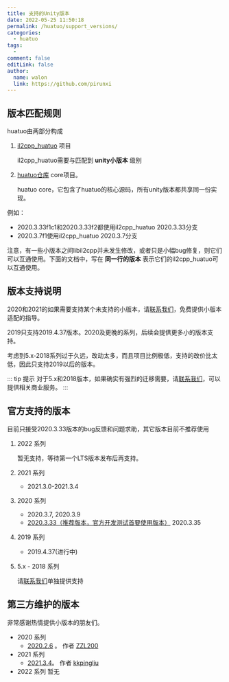 ```yaml
---
title: 支持的Unity版本
date: 2022-05-25 11:50:18
permalink: /huatuo/support_versions/
categories:
  - huatuo
tags:
  - 
comment: false
editLink: false
author: 
  name: walon
  link: https://github.com/pirunxi
---
```

## 版本匹配规则

huatuo由两部分构成

1. [il2cpp_huatuo](https://github.com/pirunxi/il2cpp_huatuo) 项目

    il2cpp_huatuo需要与匹配到 **unity小版本** 级别

2. [huatuo仓库](https://github.com/focus-creative-games/huatuo) core项目。 

    huatuo core，它包含了huatuo的核心源码，所有unity版本都共享同一份实现。

例如：

- 2020.3.33f1c1和2020.3.33f2都使用il2cpp_huatuo 2020.3.33分支
- 2020.3.7f1使用il2cpp_huatuo 2020.3.7分支

注意，有一些小版本之间libil2cpp并未发生修改，或者只是小幅bug修复，则它们可以互通使用。下面的文档中，写在 **同一行的版本** 表示它们的il2cpp_huatuo可以互通使用。

## 版本支持说明

2020和2021的如果需要支持某个未支持的小版本，请[联系我们](/about/)，免费提供小版本适配的指导。

2019只支持2019.4.37版本。2020及更晚的系列，后续会提供更多小的版本支持。

考虑到5.x-2018系列过于久远，改动太多，而且项目比例极低，支持的改价比太低，因此只支持2019以后的版本。

::: tip 提示
对于5.x和2018版本，如果确实有强烈的迁移需要，请[联系我们](/about/)，可以提供相关商业服务。
:::

## 官方支持的版本

目前只接受2020.3.33版本的bug反馈和问题求助，其它版本目前不推荐使用

1. 2022 系列

    暂无支持，等待第一个LTS版本发布后再支持。

2. 2021 系列

    - 2021.3.0-2021.3.4

3. 2020 系列

    - 2020.3.7, 2020.3.9
    - <u>2020.3.33（推荐版本，官方开发测试首要使用版本）</u>  2020.3.35

4. 2019 系列

    - 2019.4.37(进行中)

5. 5.x - 2018 系列

    请[联系我们](/about)单独提供支持

## 第三方维护的版本

非常感谢热情提供小版本的朋友们。

- 2020 系列
  - [2020.2.6](https://github.com/ZZL200/il2cpp_huatuo) 。 作者 [ZZL200](https://github.com/ZZL200)
- 2021 系列
  - [2021.3.4](https://github.com/kkpingliu/il2cpp_huatuo_unity-2021.3.4f1)。 作者 [kkpingliu](https://github.com/kkpingliu)
- 2022 系列
    暂无
